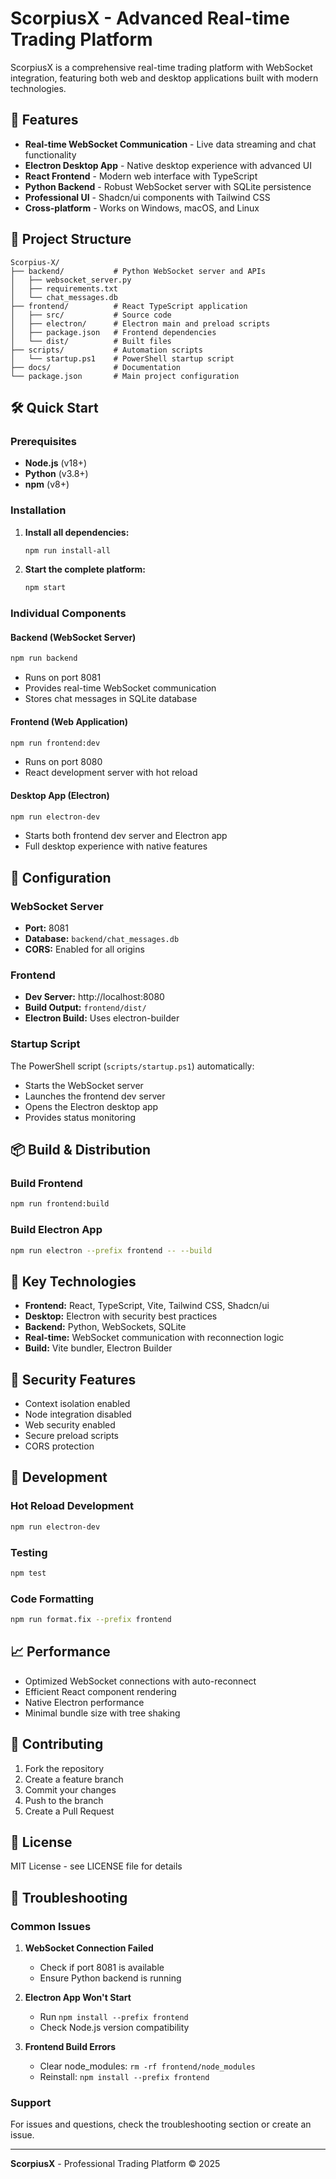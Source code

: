 # ScorpiusX - Advanced Real-time Trading Platform

ScorpiusX is a comprehensive real-time trading platform with WebSocket integration, featuring both web and desktop applications built with modern technologies.

## 🚀 Features

- **Real-time WebSocket Communication** - Live data streaming and chat functionality
- **Electron Desktop App** - Native desktop experience with advanced UI
- **React Frontend** - Modern web interface with TypeScript
- **Python Backend** - Robust WebSocket server with SQLite persistence
- **Professional UI** - Shadcn/ui components with Tailwind CSS
- **Cross-platform** - Works on Windows, macOS, and Linux

## 📁 Project Structure

```
Scorpius-X/
├── backend/           # Python WebSocket server and APIs
│   ├── websocket_server.py
│   ├── requirements.txt
│   └── chat_messages.db
├── frontend/          # React TypeScript application
│   ├── src/           # Source code
│   ├── electron/      # Electron main and preload scripts
│   ├── package.json   # Frontend dependencies
│   └── dist/          # Built files
├── scripts/           # Automation scripts
│   └── startup.ps1    # PowerShell startup script
├── docs/              # Documentation
└── package.json       # Main project configuration
```

## 🛠 Quick Start

### Prerequisites

- **Node.js** (v18+)
- **Python** (v3.8+)
- **npm** (v8+)

### Installation

1. **Install all dependencies:**
   ```bash
   npm run install-all
   ```

2. **Start the complete platform:**
   ```bash
   npm start
   ```

### Individual Components

#### Backend (WebSocket Server)
```bash
npm run backend
```
- Runs on port 8081
- Provides real-time WebSocket communication
- Stores chat messages in SQLite database

#### Frontend (Web Application)
```bash
npm run frontend:dev
```
- Runs on port 8080
- React development server with hot reload

#### Desktop App (Electron)
```bash
npm run electron-dev
```
- Starts both frontend dev server and Electron app
- Full desktop experience with native features

## 🔧 Configuration

### WebSocket Server
- **Port:** 8081
- **Database:** `backend/chat_messages.db`
- **CORS:** Enabled for all origins

### Frontend
- **Dev Server:** http://localhost:8080
- **Build Output:** `frontend/dist/`
- **Electron Build:** Uses electron-builder

### Startup Script
The PowerShell script (`scripts/startup.ps1`) automatically:
- Starts the WebSocket server
- Launches the frontend dev server
- Opens the Electron desktop app
- Provides status monitoring

## 📦 Build & Distribution

### Build Frontend
```bash
npm run frontend:build
```

### Build Electron App
```bash
npm run electron --prefix frontend -- --build
```

## 🎯 Key Technologies

- **Frontend:** React, TypeScript, Vite, Tailwind CSS, Shadcn/ui
- **Desktop:** Electron with security best practices
- **Backend:** Python, WebSockets, SQLite
- **Real-time:** WebSocket communication with reconnection logic
- **Build:** Vite bundler, Electron Builder

## 🔐 Security Features

- Context isolation enabled
- Node integration disabled
- Web security enabled
- Secure preload scripts
- CORS protection

## 🚀 Development

### Hot Reload Development
```bash
npm run electron-dev
```

### Testing
```bash
npm test
```

### Code Formatting
```bash
npm run format.fix --prefix frontend
```

## 📈 Performance

- Optimized WebSocket connections with auto-reconnect
- Efficient React component rendering
- Native Electron performance
- Minimal bundle size with tree shaking

## 🤝 Contributing

1. Fork the repository
2. Create a feature branch
3. Commit your changes
4. Push to the branch
5. Create a Pull Request

## 📄 License

MIT License - see LICENSE file for details

## 🔧 Troubleshooting

### Common Issues

1. **WebSocket Connection Failed**
   - Check if port 8081 is available
   - Ensure Python backend is running

2. **Electron App Won't Start**
   - Run `npm install --prefix frontend`
   - Check Node.js version compatibility

3. **Frontend Build Errors**
   - Clear node_modules: `rm -rf frontend/node_modules`
   - Reinstall: `npm install --prefix frontend`

### Support

For issues and questions, check the troubleshooting section or create an issue.

---

**ScorpiusX** - Professional Trading Platform © 2025
